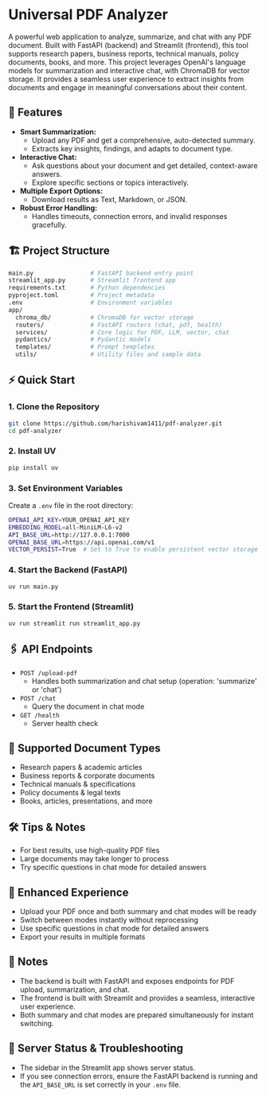 # Universal PDF Analyzer

A powerful web application to analyze, summarize, and chat with any PDF document. Built with FastAPI (backend) and Streamlit (frontend), this tool supports research papers, business reports, technical manuals, policy documents, books, and more. This project leverages OpenAI's language models for summarization and interactive chat, with ChromaDB for vector storage. It provides a seamless user experience to extract insights from documents and engage in meaningful conversations about their content.

## 🚀 Features

- **Smart Summarization:**
  - Upload any PDF and get a comprehensive, auto-detected summary.
  - Extracts key insights, findings, and adapts to document type.
- **Interactive Chat:**
  - Ask questions about your document and get detailed, context-aware answers.
  - Explore specific sections or topics interactively.
- **Multiple Export Options:**
  - Download results as Text, Markdown, or JSON.
- **Robust Error Handling:**
  - Handles timeouts, connection errors, and invalid responses gracefully.

## 🏗️ Project Structure

```bash
main.py                # FastAPI backend entry point
streamlit_app.py       # Streamlit frontend app
requirements.txt       # Python dependencies
pyproject.toml         # Project metadata
.env                   # Environment variables
app/
  chroma_db/           # ChromaDB for vector storage
  routers/             # FastAPI routers (chat, pdf, health)
  services/            # Core logic for PDF, LLM, vector, chat
  pydantics/           # Pydantic models
  templates/           # Prompt templates
  utils/               # Utility files and sample data
```

## ⚡ Quick Start

### 1. Clone the Repository

```bash
git clone https://github.com/harishivam1411/pdf-analyzer.git
cd pdf-analyzer
```

### 2. Install UV

```bash
pip install uv
```

### 3. Set Environment Variables

Create a `.env` file in the root directory:

```bash
OPENAI_API_KEY=YOUR_OPENAI_API_KEY
EMBEDDING_MODEL=all-MiniLM-L6-v2
API_BASE_URL=http://127.0.0.1:7000
OPENAI_BASE_URL=https://api.openai.com/v1
VECTOR_PERSIST=True  # Set to True to enable persistent vector storage with ChromaDB, or False to use in-memory storage
```

### 4. Start the Backend (FastAPI)

```bash
uv run main.py
```

### 5. Start the Frontend (Streamlit)

```bash
uv run streamlit run streamlit_app.py
```

## 🖇️ API Endpoints

- `POST /upload-pdf`
  - Handles both summarization and chat setup (operation: 'summarize' or 'chat')
- `POST /chat`
  - Query the document in chat mode
- `GET /health`
  - Server health check

## 📄 Supported Document Types

- Research papers & academic articles
- Business reports & corporate documents
- Technical manuals & specifications
- Policy documents & legal texts
- Books, articles, presentations, and more

## 🛠️ Tips & Notes

- For best results, use high-quality PDF files
- Large documents may take longer to process
- Try specific questions in chat mode for detailed answers

## 🌟 Enhanced Experience

- Upload your PDF once and both summary and chat modes will be ready
- Switch between modes instantly without reprocessing
- Use specific questions in chat mode for detailed answers
- Export your results in multiple formats

## 📝 Notes

- The backend is built with FastAPI and exposes endpoints for PDF upload, summarization, and chat.
- The frontend is built with Streamlit and provides a seamless, interactive user experience.
- Both summary and chat modes are prepared simultaneously for instant switching.

## 🔧 Server Status & Troubleshooting

- The sidebar in the Streamlit app shows server status.
- If you see connection errors, ensure the FastAPI backend is running and the `API_BASE_URL` is set correctly in your `.env` file.
